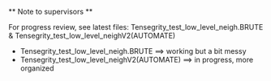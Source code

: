 ** Note to supervisors ** 

For progress review, see latest files: Tensegrity_test_low_level_neigh.BRUTE & Tensegrity_test_low_level_neighV2(AUTOMATE) 
- Tensegrity_test_low_level_neigh.BRUTE ==> working but a bit messy
- Tensegrity_test_low_level_neighV2(AUTOMATE) ==> in progress, more organized 
